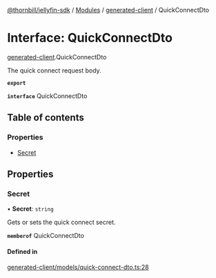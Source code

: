 [@thornbill/jellyfin-sdk](../README.md) / [Modules](../modules.md) / [generated-client](../modules/generated_client.md) / QuickConnectDto

# Interface: QuickConnectDto

[generated-client](../modules/generated_client.md).QuickConnectDto

The quick connect request body.

**`export`**

**`interface`** QuickConnectDto

## Table of contents

### Properties

- [Secret](generated_client.QuickConnectDto.md#secret)

## Properties

### Secret

• **Secret**: `string`

Gets or sets the quick connect secret.

**`memberof`** QuickConnectDto

#### Defined in

[generated-client/models/quick-connect-dto.ts:28](https://github.com/thornbill/jellyfin-sdk-typescript/blob/3ae780a/src/generated-client/models/quick-connect-dto.ts#L28)
